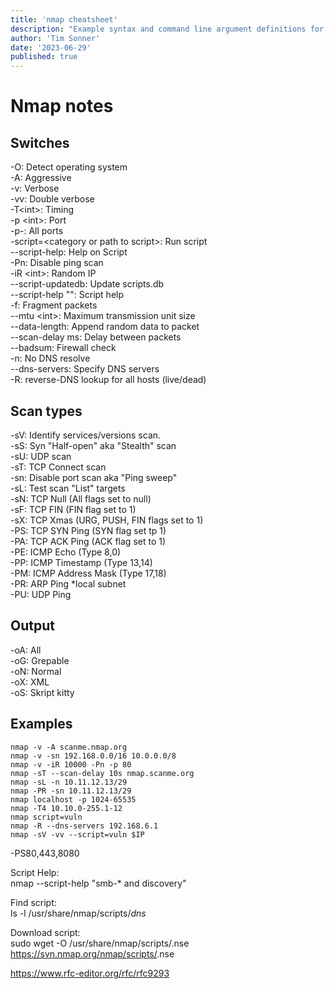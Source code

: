 ```yaml
---
title: 'nmap cheatsheet'
description: "Example syntax and command line argument definitions for the amazing nmap scanner."
author: 'Tim Sonner'
date: '2023-06-29'
published: true
---
```


# Nmap notes  

## Switches  

-O: Detect operating system  
-A: Aggressive  
-v: Verbose  
-vv: Double verbose  
-T\<int>: Timing  
-p \<int>: Port  
-p-: All ports  
-script=\<category or path to script>: Run script  
--script-help: Help on Script  
-Pn: Disable ping scan  
-iR \<int>: Random IP  
--script-updatedb: Update scripts.db  
--script-help "<string>": Script help  
  -f: Fragment packets  
--mtu \<int>: Maximum transmission unit size  
--data-length: Append random data to packet  
--scan-delay <time>ms: Delay between packets  
--badsum: Firewall check  
-n: No DNS resolve  
--dns-servers: Specify DNS servers  
-R: reverse-DNS lookup for all hosts (live/dead)  

## Scan types  

-sV: Identify services/versions scan.  
-sS: Syn "Half-open" aka "Stealth" scan   
-sU: UDP scan  
-sT: TCP Connect scan  
-sn: Disable port scan aka "Ping sweep"  
-sL: Test scan "List" targets  
-sN: TCP Null (All flags set to null)  
-sF: TCP FIN (FIN flag set to 1)  
-sX: TCP Xmas (URG, PUSH, FIN flags set to 1)  
-PS: TCP SYN Ping (SYN flag set tp 1)  
-PA: TCP ACK Ping (ACK flag set to 1)  
-PE: ICMP Echo (Type 8,0)  
-PP: ICMP Timestamp (Type 13,14)  
-PM: ICMP Address Mask (Type 17,18)  
-PR: ARP Ping *local subnet  
-PU: UDP Ping  

## Output  
-oA: All  
-oG: Grepable  
-oN: Normal  
-oX: XML  
-oS: Skript kitty  

## Examples  

    nmap -v -A scanme.nmap.org  
    nmap -v -sn 192.168.0.0/16 10.0.0.0/8  
    nmap -v -iR 10000 -Pn -p 80  
    nmap -sT --scan-delay 10s nmap.scanme.org  
    nmap -sL -n 10.11.12.13/29  
    nmap -PR -sn 10.11.12.13/29  
    nmap localhost -p 1024-65535  
    nmap -T4 10.10.0-255.1-12  
    nmap script=vuln  
    nmap -R --dns-servers 192.168.6.1  
    nmap -sV -vv --script=vuln $IP  

-PS80,443,8080  
    
Script Help:  
nmap --script-help "smb-* and discovery"  

Find script:  
ls -l /usr/share/nmap/scripts/*dns*  

Download script:  
sudo wget -O /usr/share/nmap/scripts/<script-name>.nse https://svn.nmap.org/nmap/scripts/<script-name>.nse  

<https://www.rfc-editor.org/rfc/rfc9293>  

